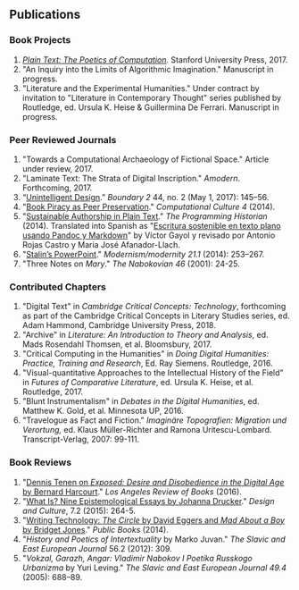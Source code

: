 ## Publications

### Book Projects

1. *[Plain Text: The Poetics of
   Computation](http://www.sup.org/books/title/?id=26821).* Stanford
University Press, 2017.
2. "An Inquiry into the Limits of Algorithmic Imagination." Manuscript in
   progress.
3. "Literature and the Experimental Humanities." Under contract by invitation
   to "Literature in Contemporary Thought" series published by Routledge, ed.
Ursula K. Heise & Guillermina De Ferrari. Manuscript in progress.

### Peer Reviewed Journals

1. "Towards a Computational Archaeology of Fictional Space." Article under
   review, 2017.
2. "Laminate Text: The Strata of Digital Inscription."
   *Amodern*. Forthcoming, 2017.
3. “[Unintelligent
   Design](http://boundary2.dukejournals.org/content/44/2/145.abstract).”
*Boundary 2* 44, no. 2 (May 1, 2017): 145–56.
4. "[Book Piracy as Peer
   Preservation](http://computationalculture.net/article/book-piracy-as-peer-preservation)."
*Computational Culture 4* (2014).
5. "[Sustainable Authorship in Plain
   Text](http://programminghistorian.org/lessons/sustainable-authorship-in-plain-text-using-pandoc-and-markdown)."
*The Programming Historian* (2014). Translated into Spanish as "[Escritura
sostenible en texto plano usando Pandoc y
Markdown](http://programminghistorian.org/es/lecciones/escritura-sostenible-usando-pandoc-y-markdown)"
by Víctor Gayol y revisado por Antonio Rojas Castro y Maria José
Afanador-Llach.
6. "[Stalin’s
   PowerPoint](http://muse.jhu.edu/journals/modernism-modernity/v021/21.1.tenen.html)."
*Modernism/modernity 21.1* (2014): 253–267.
7. "Three Notes on *Mary*." *The Nabokovian 46* (2001): 24-25.

### Contributed Chapters

1. "Digital Text" in *Cambridge Critical Concepts: Technology*, forthcoming as
   part of the Cambridge Critical Concepts in Literary Studies series, ed.
Adam Hammond, Cambridge University Press, 2018.
2. "Archive" in *Literature: An Introduction to Theory and Analysis*, ed. Mads
   Rosendahl Thomsen, et al. Bloomsbury, 2017.
3. "Critical Computing in the Humanities" in *Doing Digital Humanities:
   Practice, Training and Research*, Ed. Ray Siemens. Routledge, 2016.
4. "Visual-quantitative Approaches to the Intellectual History of the Field"
   in *Futures of Comparative Literature*, ed. Ursula K. Heise, et al.
Routledge, 2017.
5. "Blunt Instrumentalism" in *Debates in the Digital Humanities*, ed.
   Matthew K. Gold, et al. Minnesota UP, 2016.
6. "Travelogue as Fact and Fiction." *Imaginäre Topografien: Migration und
   Verortung,* ed. Klaus Müller-Richter and Ramona Uritescu-Lombard.
Transcript-Verlag, 2007: 99-111.

### Book Reviews

1. "[Dennis Tenen on *Exposed: Desire and Disobedience in the Digital Age* by
   Bernard Harcourt](https://lareviewofbooks.org/review/opt-out)." *Los
Angeles Review of Books* (2016).
2. "[What Is? Nine Epistemological Essays by Johanna
   Drucker](http://www.tandfonline.com/doi/full/10.1080/17547075.2015.1051841#abstract)."
*Design and Culture*, 7.2 (2015): 264-5.
3. "[Writing Technology: *The Circle* by David Eggers and *Mad About a Boy* by
   Bridget Jones](http://www.publicbooks.org/fiction/writing-technology)."
*Public Books* (2014).
4. "*History and Poetics of Intertextuality* by Marko Juvan." *The Slavic and
   East European Journal* 56.2 (2012): 309.
5. "*Vokzal, Garazh, Angar: Vladimir Nabokov I Poetika Russkogo Urbanizma* by
   Yuri Leving." *The Slavic and East European Journal 49.4* (2005): 688–89.
